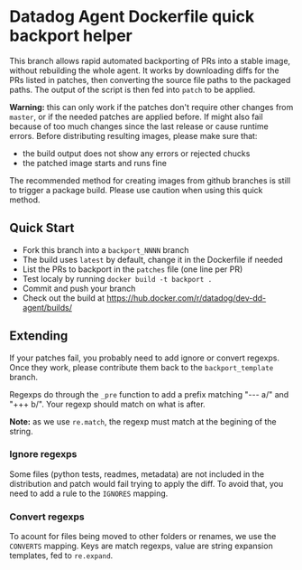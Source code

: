 # Datadog Agent Dockerfile quick backport helper

This branch allows rapid automated backporting of PRs into a stable image,
without rebuilding the whole agent. It works by downloading diffs for the PRs
listed in patches, then converting the source file paths to the packaged
paths. The output of the script is then fed into `patch` to be applied.

**Warning:** this can only work if the patches don't require other changes
from `master`, or if the needed patches are applied before. If might also fail
because of too much changes since the last release or cause runtime errors.
Before distributing resulting images, please make sure that:

- the build output does not show any errors or rejected chucks
- the patched image starts and runs fine

The recommended method for creating images from github branches is still to
trigger a package build. Please use caution when using this quick method.

## Quick Start

- Fork this branch into a `backport_NNNN` branch
- The build uses `latest` by default, change it in the Dockerfile if needed
- List the PRs to backport in the `patches` file (one line per PR)
- Test localy by running `docker build -t backport .`
- Commit and push your branch
- Check out the build at https://hub.docker.com/r/datadog/dev-dd-agent/builds/

## Extending

If your patches fail, you probably need to add ignore or convert regexps. Once they work,
please contribute them back to the `backport_template` branch.

Regexps do through the `_pre` function to add a prefix matching "--- a/" and "+++ b/".
Your regexp should match on what is after.

**Note:** as we use `re.match`, the regexp must match at the begining of the string.

### Ignore regexps

Some files (python tests, readmes, metadata) are not included in the distribution and
patch would fail trying to apply the diff. To avoid that, you need to add a rule to
the `IGNORES` mapping. 

### Convert regexps

To acount for files being moved to other folders or renames, we use the `CONVERTS` mapping.
Keys are match regexps, value are string expansion templates, fed to `re.expand`.